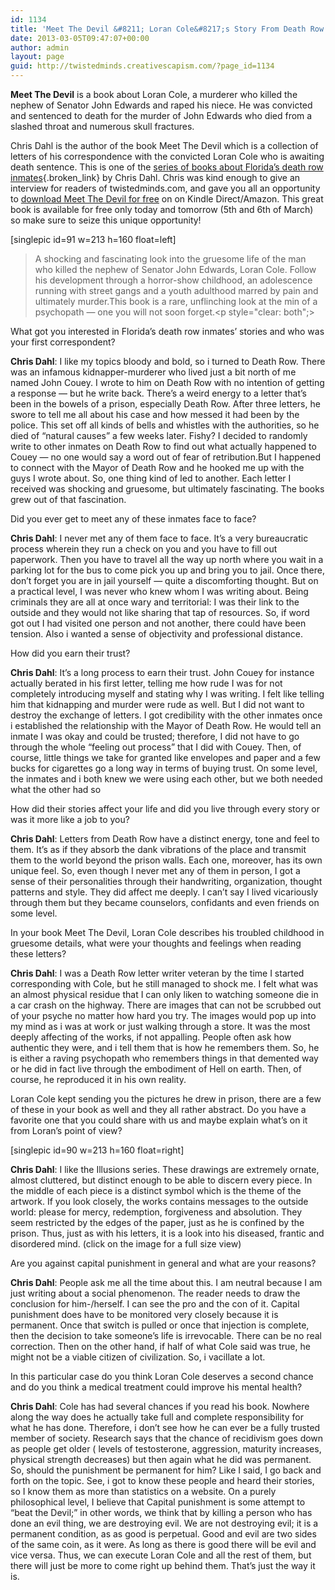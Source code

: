 ```yaml
---
id: 1134
title: 'Meet The Devil &#8211; Loran Cole&#8217;s Story From Death Row'
date: 2013-03-05T09:47:07+00:00
author: admin
layout: page
guid: http://twistedminds.creativescapism.com/?page_id=1134
---
```

<p class="dropcap-first">
  <strong>Meet The Devil</strong> is a book about Loran Cole, a murderer who killed the nephew of Senator John Edwards and raped his niece. He was convicted and sentenced to death for the murder of John Edwards who died from a slashed throat and numerous skull fractures.
</p>

Chris Dahl is the author of the book Meet The Devil which is a collection of letters of his correspondence with the convicted Loran Cole who is awaiting death sentence. This is one of the  [series of books about Florida&#8217;s death row inmates](http://www.death-row-stories.com "series of death row stories by Chris Dahl"){.broken_link} by Chris Dahl. Chris was kind enough to give an interview for readers of twistedminds.com, and gave you all an opportunity to [download Meet The Devil for free](http://www.amazon.com/Meet-Devil-Loran-Cole-Story/dp/147512886X/ref=la_B008ESYI3U_1_2?ie=UTF8&qid=1362474952&sr=1-2 "Meet The Devil") on on Kindle Direct/Amazon</a>. This great book is available for free only today and tomorrow (5th and 6th of March) so make sure to seize this unique opportunity!

[singlepic id=91 w=213 h=160 float=left]

> A shocking and fascinating look into the gruesome life of the man who killed the nephew of Senator John Edwards, Loran Cole. Follow his development through a horror-show childhood, an adolescence running with street gangs and a youth adulthood marred by pain and ultimately murder.This book is a rare, unflinching look at the min of a psychopath &#8212; one you will not soon forget.<p style="clear: both";> 

<p class="book-interview">
  What got you interested in Florida&#8217;s death row inmates&#8217; stories and who was your first correspondent?
</p>

**Chris Dahl**: I like my topics bloody and bold, so i turned to Death Row. There was an infamous kidnapper-murderer who lived just a bit north of me named John Couey. I wrote to him on Death Row with no intention of getting a response &#8212; but he write back. There&#8217;s a weird energy to a letter that&#8217;s been in the bowels of a prison, especially Death Row. After three letters, he swore to tell me all about his case and how messed it had been by the police. This set off all kinds of bells and whistles with the authorities, so he died of &#8220;natural causes&#8221; a few weeks later. Fishy? I decided to randomly write to other inmates on Death Row to find out what actually happened to Couey &#8212; no one would say a word out of fear of retribution.But I happened to connect with the Mayor of Death Row and he hooked me up with the guys I wrote about. So, one thing kind of led to another. Each letter I received was shocking and gruesome, but ultimately fascinating. The books grew out of that fascination.

<p class="book-interview">
  Did you ever get to meet any of these inmates face to face?
</p>

**Chris Dahl**: I never met any of them face to face. It&#8217;s a very bureaucratic process wherein they run a check on you and you have to fill out paperwork. Then you have to travel all the way up north where you wait in a parking lot for the bus to come pick you up and bring you to jail. Once there, don&#8217;t forget you are in jail yourself &#8212; quite a discomforting thought. But on a practical level, I was never who knew whom I was writing about. Being criminals they are all at once wary and territorial: I was their link to the outside and they would not like sharing that tap of resources. So, if word got out I had visited one person and not another, there could have been tension. Also i wanted a sense of objectivity and professional distance.

<p class="book-interview">
  How did you earn their trust?
</p>

**Chris Dahl**: It&#8217;s a long process to earn their trust. John Couey for instance actually berated in his first letter, telling me how rude I was for not completely introducing myself and stating why I was writing. I felt like telling him that kidnapping and murder were rude as well. But I did not want to destroy the exchange of letters. I got credibility with the other inmates once i established the relationship with the Mayor of Death Row. He would tell an inmate I was okay and could be trusted; therefore, I did not have to go through the whole &#8220;feeling out process&#8221; that I did with Couey. Then, of course, little things we take for granted like envelopes and paper and a few bucks for cigarettes go a long way in terms of buying trust. On some level, the inmates and i both knew we were using each other, but we both needed what the other had so

<p class="book-interview">
  How did their stories affect your life and did you live through every story or was it more like a job to you?
</p>

**Chris Dahl**: Letters from Death Row have a distinct energy, tone and feel to them. It&#8217;s as if they absorb the dank vibrations of the place and transmit them to the world beyond the prison walls. Each one, moreover, has its own unique feel. So, even though I never met any of them in person, I got a sense of their personalities through their handwriting, organization, thought patterns and style. They did affect me deeply. I can&#8217;t say I lived vicariously through them but they became counselors, confidants and even friends on some level.

<p class="book-interview">
  In your book Meet The Devil, Loran Cole describes his troubled childhood in gruesome details, what were your thoughts and feelings when reading these letters?
</p>

**Chris Dahl**: I was a Death Row letter writer veteran by the time I started corresponding with Cole, but he still managed to shock me. I felt what was an almost physical residue that I can only liken to watching someone die in a car crash on the highway. There are images that can not be scrubbed out of your psyche no matter how hard you try. The images would pop up into my mind as i was at work or just walking through a store. It was the most deeply affecting of the works, if not appalling. People often ask how authentic they were, and i tell them that is how he remembers them. So, he is either a raving psychopath who remembers things in that demented way or he did in fact live through the embodiment of Hell on earth. Then, of course, he reproduced it in his own reality.

<p class="book-interview">
  Loran Cole kept sending you the pictures he drew in prison, there are a few of these in your book as well and they all rather abstract. Do you have a favorite one that you could share with us and maybe explain what&#8217;s on it from Loran&#8217;s point of view?
</p>

[singlepic id=90 w=213 h=160 float=right]

**Chris Dahl**: I like the Illusions series. These drawings are extremely ornate, almost cluttered, but distinct enough to be able to discern every piece. In the middle of each piece is a distinct symbol which is the theme of the artwork. If you look closely, the works contains messages to the outside world: please for mercy, redemption, forgiveness and absolution. They seem restricted by the edges of the paper, just as he is confined by the prison. Thus, just as with his letters, it is a look into his diseased, frantic and disordered mind. (click on the image for a full size view)

<p class="book-interview">
  Are you against capital punishment in general and what are your reasons?
</p>

**Chris Dahl**: People ask me all the time about this. I am neutral because I am just writing about a social phenomenon. The reader needs to draw the conclusion for him-/herself. I can see the pro and the con of it. Capital punishment does have to be monitored very closely because it is permanent. Once that switch is pulled or once that injection is complete, then the decision to take someone&#8217;s life is irrevocable. There can be no real correction. Then on the other hand, if half of what Cole said was true, he might not be a viable citizen of civilization. So, i vacillate a lot.

<p class="book-interview">
  In this particular case do you think Loran Cole deserves a second chance and do you think a medical treatment could improve his mental health?
</p>

**Chris Dahl**: Cole has had several chances if you read his book. Nowhere along the way does he actually take full and complete responsibility for what he has done. Therefore, i don&#8217;t see how he can ever be a fully trusted member of society. Research says that the chance of recidivism goes down as people get older ( levels of testosterone, aggression, maturity increases, physical strength decreases) but then again what he did was permanent. So, should the punishment be permanent for him? Like I said, I go back and forth on the topic. See, i got to know these people and heard their stories, so I know them as more than statistics on a website. On a purely philosophical level, I believe that Capital punishment is some attempt to &#8220;beat the Devil;&#8221; in other words, we think that by killing a person who has done an evil thing, we are destroying evil. We are not destroying evil; it is a permanent condition, as as good is perpetual. Good and evil are two sides of the same coin, as it were. As long as there is good there will be evil and vice versa. Thus, we can execute Loran Cole and all the rest of them, but there will just be more to come right up behind them. That&#8217;s just the way it is.